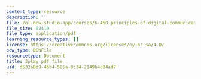 ```yaml
---
content_type: resource
description: ''
file: /ol-ocw-studio-app/courses/6-450-principles-of-digital-communications-i-fall-2006/d532a0d94bb4585a0c342149b4c04ad7_o8XojnApGc4.pdf
file_size: 92419
file_type: application/pdf
learning_resource_types: []
license: https://creativecommons.org/licenses/by-nc-sa/4.0/
ocw_type: OCWFile
resourcetype: Document
title: 3play pdf file
uid: d532a0d9-4bb4-585a-0c34-2149b4c04ad7
---
```

